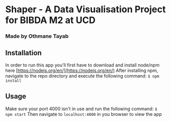 # Shaper - A Data Visualisation Project for BIBDA M2 at UCD

### Made by Othmane Tayab

## Installation

In order to run this app you'll first have to download and install node/npm here [https://nodejs.org/en/](https://nodejs.org/en/)
After installing npm, navigate to the repo directory and execute the following command:
`$ npm install`

## Usage

Make sure your port 4000 isn't in use and run the following command:
`$ npm start`
Then navigate to `localhost:4000` in you browser to view the app
